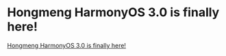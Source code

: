 # Hongmeng HarmonyOS 3.0 is finally here!
[Hongmeng HarmonyOS 3.0 is finally here!](https://aiwithcloud.com/2022/09/15/hongmeng_harmonyos_3-0_is_finally_here/)